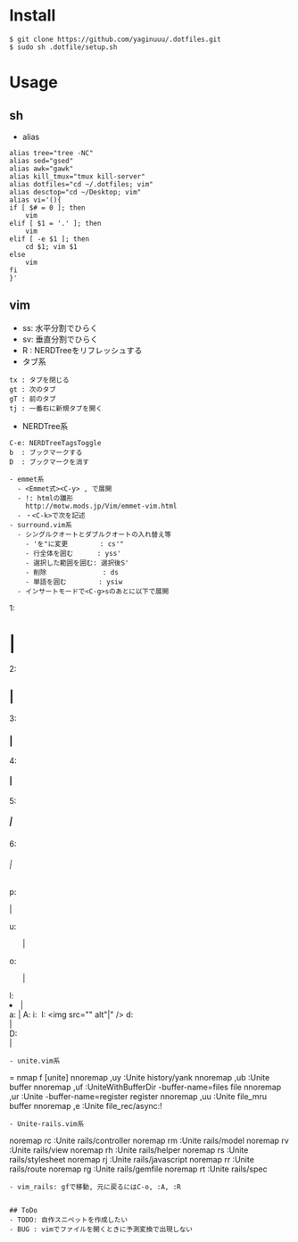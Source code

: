 # Install
```
$ git clone https://github.com/yaginuuu/.dotfiles.git
$ sudo sh .dotfile/setup.sh
```

# Usage
## sh
- alias  
```
alias tree="tree -NC"
alias sed="gsed"
alias awk="gawk"
alias kill_tmux="tmux kill-server"
alias dotfiles="cd ~/.dotfiles; vim"
alias desctop="cd ~/Desktop; vim"
alias vi='(){
if [ $# = 0 ]; then
    vim
elif [ $1 = '.' ]; then
    vim
elif [ -e $1 ]; then
    cd $1; vim $1
else
    vim
fi
}'
```
## vim
- ss: 水平分割でひらく
- sv: 垂直分割でひらく
- R : NERDTreeをリフレッシュする
- タブ系  
```
tx : タブを閉じる
gt : 次のタブ
gT : 前のタブ
tj : 一番右に新規タブを開く
```
- NERDTree系  
```
C-e: NERDTreeTagsToggle
b  : ブックマークする
D  : ブックマークを消す
```

```
- emmet系
  - <Emmet式><C-y> , で展開
  - !: htmlの雛形  
    http://motw.mods.jp/Vim/emmet-vim.html
  - ・<C-k>で次を記述
- surround.vim系
  - シングルクオートとダブルクオートの入れ替え等
    - 'を"に変更        : cs'"
    - 行全体を囲む      : yss'
    - 選択した範囲を囲む: 選択後S'
    - 削除              : ds
    - 単語を囲む        : ysiw
  - インサートモードで<C-g>sのあとに以下で展開
```
1: <h1>|</h1>
2: <h2>|</h2>
3: <h3>|</h3>
4: <h4>|</h4>
5: <h5>|</h5>
6: <h6>|</h6>
p: <p>|</p>
u: <ul>|</ul>
o: <ol>|</ol>
l: <li>|</li>
a: <a href="">|</a>
A: <a href="|"></a>
i: <img src="|" alt="" />
I: <img src="" alt"|" />
d: <div>|</div>
D: <div class="section">|</div>
```
- unite.vim系
```
<Leader> = <C-g>
  nmap     <Leader>f [unite]
  nnoremap <silent> ,uy :<C-u>Unite history/yank<CR>
  nnoremap <silent> ,ub :<C-u>Unite buffer<CR>
  nnoremap <silent> ,uf :<C-u>UniteWithBufferDir -buffer-name=files file<CR>
  nnoremap <silent> ,ur :<C-u>Unite -buffer-name=register register<CR>
  nnoremap <silent> ,uu :<C-u>Unite file_mru buffer<CR>
  nnoremap <silent> ,e  :<C-u>Unite file_rec/async:!<CR>
```
- Unite-rails.vim系
```
noremap rc :<C-u>Unite rails/controller<CR>
noremap rm :<C-u>Unite rails/model<CR>
noremap rv :<C-u>Unite rails/view<CR>
noremap rh :<C-u>Unite rails/helper<CR>
noremap rs :<C-u>Unite rails/stylesheet<CR>
noremap rj :<C-u>Unite rails/javascript<CR>
noremap rr :<C-u>Unite rails/route<CR>
noremap rg :<C-u>Unite rails/gemfile<CR>
noremap rt :<C-u>Unite rails/spec<CR>
```
- vim_rails: gfで移動, 元に戻るにはC-o, :A, :R


## ToDo
- TODO: 自作スニペットを作成したい
- BUG : vimでファイルを開くときに予測変換で出現しない
